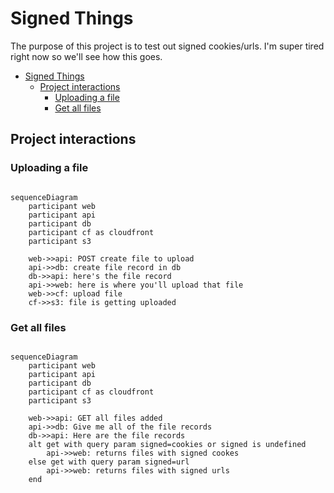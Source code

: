 # Signed Things

The purpose of this project is to test out signed cookies/urls. I'm super tired right now so we'll see how this goes.

- [Signed Things](#signed-things)
  - [Project interactions](#project-interactions)
    - [Uploading a file](#uploading-a-file)
    - [Get all files](#get-all-files)

## Project interactions

### Uploading a file

```mermaid

sequenceDiagram
    participant web
    participant api
    participant db
    participant cf as cloudfront
    participant s3

    web->>api: POST create file to upload
    api->>db: create file record in db
    db->>api: here's the file record
    api->>web: here is where you'll upload that file
    web->>cf: upload file
    cf->>s3: file is getting uploaded

```

### Get all files

```mermaid

sequenceDiagram
    participant web
    participant api
    participant db
    participant cf as cloudfront
    participant s3

    web->>api: GET all files added
    api->>db: Give me all of the file records
    db->>api: Here are the file records
    alt get with query param signed=cookies or signed is undefined
        api->>web: returns files with signed cookes
    else get with query param signed=url
        api->>web: returns files with signed urls
    end

```
